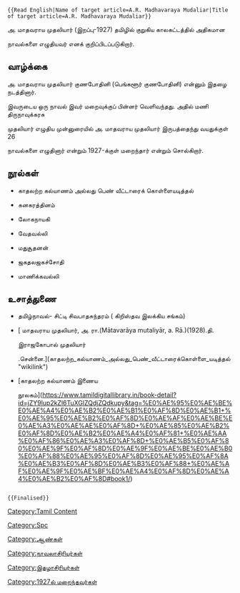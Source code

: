 ```{=mediawiki}
{{Read English|Name of target article=A.R. Madhavaraya Mudaliar|Title of target article=A.R. Madhavaraya Mudaliar}}
```
அ. மாதவராய முதலியார் (இறப்பு-1927) தமிழில் குறுகிய காலகட்டத்தில் அதிகமான
நாவல்களை எழுதியவர் எனக் குறிப்பிடப்படுகிறார்.

## வாழ்க்கை

அ. மாதவராய முதலியார் குணபோதினி (பெங்களூர் குணபோதினி) என்னும் இதழை நடத்தினார்.
இவருடைய ஒரு நாவல் இவர் மறைவுக்குப் பின்னர் வெளிவந்தது. அதில் மணி திருநாவுக்கரசு
முதலியார் எழுதிய முன்னுரையில் அ. மாதவராய முதலியார் இருபத்தைந்து வயதுக்குள் 26
நாவல்களை எழுதினார் என்றும் 1927-க்குள் மறைந்தார் என்றும் சொல்கிறார்.

## நூல்கள்

-   காதலற்ற கல்யாணம் அல்லது பெண் வீட்டாரைக் கொள்ளையடித்தல்
-   கனகரத்தினம்
-   லோகநாயகி
-   வேதவல்லி
-   மதுசூதனன்
-   ஜகதலஜகச்சோதி
-   மாணிக்கவல்லி

## உசாத்துணை

-   தமிழ்நாவல்- சிட்டி சிவபாதசுந்தரம் ( கிறிஸ்தவ இலக்கிய சங்கம்)
-   [ மாதவராய முதலியார், அ. ரா.(Mātavarāya mutaliyār, a. Rā.)(1928).தி.
    இராஜகோபால் முதலியார்
    .சென்னை.](காதலற்ற_கல்யாணம்_அல்லது_பெண்_வீட்டாரைக்கொள்ளை_யடித்தல் "wikilink")
-   [காதலற்ற கல்யாணம் இணைய
    நூலகம்](https://www.tamildigitallibrary.in/book-detail?id=jZY9lup2kZl6TuXGlZQdjZQdkupy&tag=%E0%AE%95%E0%AE%BE%E0%AE%A4%E0%AE%B2%E0%AE%B1%E0%AF%8D%E0%AE%B1+%E0%AE%95%E0%AE%B2%E0%AF%8D%E0%AE%AF%E0%AE%BE%E0%AE%A3%E0%AE%AE%E0%AF%8D+%E0%AE%85%E0%AE%B2%E0%AF%8D%E0%AE%B2%E0%AE%A4%E0%AF%81+%E0%AE%AA%E0%AF%86%E0%AE%A3%E0%AF%8D+%E0%AE%B5%E0%AF%80%E0%AE%9F%E0%AF%8D%E0%AE%9F%E0%AE%BE%E0%AE%B0%E0%AF%88%E0%AE%95%E0%AF%8D%E0%AE%95%E0%AF%8A%E0%AE%B3%E0%AF%8D%E0%AE%B3%E0%AF%88+%E0%AE%AF%E0%AE%9F%E0%AE%BF%E0%AE%A4%E0%AF%8D%E0%AE%A4%E0%AE%B2%E0%AF%8D#book1/)

```{=mediawiki}
{{Finalised}}
```
[Category:Tamil Content](Category:Tamil_Content "wikilink")
[Category:Spc](Category:Spc "wikilink")
[Category:ஆண்கள்](Category:ஆண்கள் "wikilink")
[Category:நாவலாசிரியர்கள்](Category:நாவலாசிரியர்கள் "wikilink")
[Category:இதழாசிரியர்கள்](Category:இதழாசிரியர்கள் "wikilink")
[Category:1927ல் மறைந்தவர்கள்](Category:1927ல்_மறைந்தவர்கள் "wikilink")
